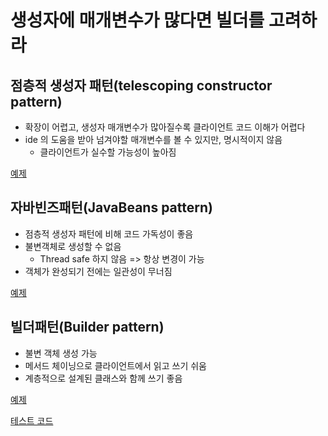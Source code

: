 # 생성자에 매개변수가 많다면 빌더를 고려하라
## 점층적 생성자 패턴(telescoping constructor pattern)
- 확장이 어렵고, 생성자 매개변수가 많아질수록 클라이언트 코드 이해가 어렵다
- ide 의 도움을 받아 넘겨야할 매개변수를 볼 수 있지만, 명시적이지 않음
  - 클라이언트가 실수할 가능성이 높아짐

[예제](https://github.com/pch8388/study-java-base/blob/master/study-java/src/main/java/me/study/base/effective/item2/NutritionFacts.java)

## 자바빈즈패턴(JavaBeans pattern)
- 점층적 생성자 패턴에 비해 코드 가독성이 좋음
- 불변객체로 생성할 수 없음
  - Thread safe 하지 않음 => 항상 변경이 가능
- 객체가 완성되기 전에는 일관성이 무너짐

[예제](https://github.com/pch8388/study-java-base/blob/master/study-java/src/main/java/me/study/base/effective/item2/NutritionFactsJavaBean.java)

## 빌더패턴(Builder pattern)
- 불변 객체 생성 가능
- 메서드 체이닝으로 클라이언트에서 읽고 쓰기 쉬움
- 계층적으로 설계된 클래스와 함께 쓰기 좋음

[예제](https://github.com/pch8388/study-java-base/blob/master/study-java/src/main/java/me/study/base/effective/item2/NutritionFactsBuilder.java)

[테스트 코드](https://github.com/pch8388/study-java-base/blob/master/study-java/src/test/java/base/effective/item2/Item2Test.java)